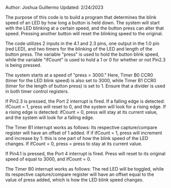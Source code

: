 Author: Joshua Guillermo
Updated: 2/24/2023

The purpose of this code is to build a program that determines the blink speed of an LED by how long a button is held down. The system will start with the LED blinking at a certain speed, and the button press can alter that speed. Pressing another button will reset the blinking speed to the original.

The code utilizes 2 inputs in the 4.1 and 2.3 pins, one output in the 1.0 pin (red LED), and two timers for the blinking of the LED and length of the button press. The variable "press" is used to hold the button blink speed, while the variable "ifCount" is used to hold a 1 or 0 for whether or not Pin2.3 is being pressed. 

The system starts at a speed of "press = 3000." Here, Timer B0 CCR0 (timer for the LED blink speed) is also set to 3000, while Timer B1 CCR0 (timer for the length of button press) is set to 1. Ensure that a divider is used in both timer control registers.

If Pin2.3 is pressed, the Port 2 interrupt is fired. If a falling edge is detected: ifCount = 1, press will reset to 0, and the system will look for a rising edge. If a rising edge is detected: ifCount = 0, press will stay at its current value, and the system will look for a falling edge.

The Timer B1 interrupt works as follows: Its respective capture/compare register will have an offset of 1 added. If if ifCount = 1, press will increment and increase by 1: this is one part of how the blink speed of the LED changes. If ifCount = 0, press = press to stay at its current value. 

If Pin4.1 is pressed, the Port 4 interrupt is fired. Press will reset to its original speed of equal to 3000, and ifCount = 0. 

The Timer B0 interrupt works as follows: The red LED will be toggled, while its respective capture/compare register will have an offset equal to the value of press added, which is how the LED blink speed changes. 